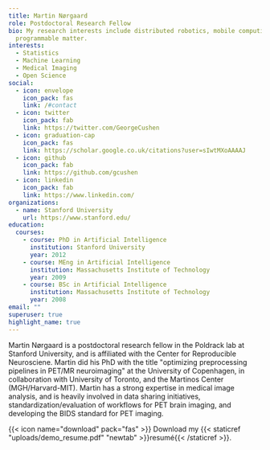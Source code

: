 ```yaml
---
title: Martin Nørgaard
role: Postdoctoral Research Fellow
bio: My research interests include distributed robotics, mobile computing and
  programmable matter.
interests:
  - Statistics
  - Machine Learning
  - Medical Imaging
  - Open Science
social:
  - icon: envelope
    icon_pack: fas
    link: /#contact
  - icon: twitter
    icon_pack: fab
    link: https://twitter.com/GeorgeCushen
  - icon: graduation-cap
    icon_pack: fas
    link: https://scholar.google.co.uk/citations?user=sIwtMXoAAAAJ
  - icon: github
    icon_pack: fab
    link: https://github.com/gcushen
  - icon: linkedin
    icon_pack: fab
    link: https://www.linkedin.com/
organizations:
  - name: Stanford University
    url: https://www.stanford.edu/
education:
  courses:
    - course: PhD in Artificial Intelligence
      institution: Stanford University
      year: 2012
    - course: MEng in Artificial Intelligence
      institution: Massachusetts Institute of Technology
      year: 2009
    - course: BSc in Artificial Intelligence
      institution: Massachusetts Institute of Technology
      year: 2008
email: ""
superuser: true
highlight_name: true
---
```

Martin Nørgaard is a postdoctoral research fellow in the Poldrack lab at Stanford University, and is affiliated with the Center for Reproducible Neurosciene. Martin did his PhD with the title "optimizing preprocessing pipelines in PET/MR neuroimaging" at the University of Copenhagen, in collaboration with University of Toronto, and the Martinos Center (MGH/Harvard-MIT). Martin has a strong expertise in medical image analysis, and is heavily involved in data sharing initiatives, standardization/evaluation of workflows for PET brain imaging, and developing the BIDS standard for PET imaging.

{{< icon name="download" pack="fas" >}} Download my {{< staticref "uploads/demo_resume.pdf" "newtab" >}}resumé{{< /staticref >}}.